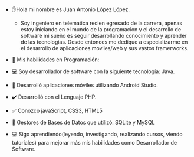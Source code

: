 - :hand:Hola mi nombre es Juan Antonio López López.
  - Soy ingeniero en telematica recien egresado de la carrera, apenas estoy iniciando en el mundo
  de la programacion y el desarrollo de software mi sueño es seguir desarrollando conocimiento y aprender de las tecnologias.
  Desde entonces me dedique a especializarme en el desarrollo de aplicaciones moviles/web y sus vastos framerworks.

- :muscle: Mis habilidades en Programación:

- :computer: Soy desarrollador de software con la siguiente tecnología: Java.
- :calling: Desarrolló aplicaciones móviles utilizando Android Studio.
- :heavy_check_mark: Desarrolló con el Lenguaje PHP.
- :white_check_mark: Conozco javaScript, CSS3, HTML5
- :file_folder: Gestores de Bases de Datos que utilizó: SQLite y MySQL

- :computer: Sigo aprendiendo(leyendo, investigando, realizando cursos, viendo tutoriales) para mejorar más mis habilidades como Desarrollador de Software.

<!---
JuanAntonio97/JuanAntonio97 is a ✨ special ✨ repository because its `README.md` (this file) appears on your GitHub profile.
You can click the Preview link to take a look at your changes.
--->

